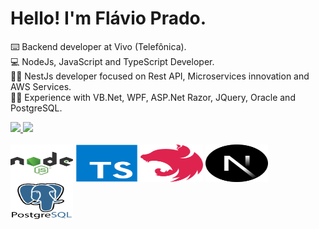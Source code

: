 # Hello! I'm Flávio Prado.

   ⌨️ Backend developer at Vivo (Telefônica).<br>
   💻 NodeJs, JavaScript and TypeScript Developer.<br>
   👨‍💼 NestJs developer focused on Rest API, Microservices innovation and AWS Services.<br>
   👨‍💻 Experience with VB.Net, WPF, ASP.Net Razor, JQuery, Oracle and PostgreSQL.<br>
    
<div>
  <a href="https://github.com/flaviohsprado">
   <img height="180em" src="https://github-readme-stats.vercel.app/api?username=flaviohsprado&show_icons=true&theme=dracula&include_all_commits=true&count_private=true"/>
   <img height="180em" src="https://github-readme-stats.vercel.app/api/top-langs/?username=flaviohsprado&layout=compact&langs_count=7&theme=dracula"/>
  </a>
</div>
<div style="display: inline_block"><br>
  <img align="center" alt="Flavio-node" height="60" width="100" src="https://github.com/devicons/devicon/blob/v2.16.0/icons/nodejs/nodejs-original-wordmark.svg">
  <img align="center" alt="Flavio-typescript" height="60" width="100" src="https://github.com/devicons/devicon/blob/v2.16.0/icons/typescript/typescript-original.svg">
  <img align="center" alt="Flavio-nest" height="60" width="100" src="https://github.com/devicons/devicon/blob/v2.16.0/icons/nestjs/nestjs-original.svg">
  <img align="center" alt="Flavio-next" height="60" width="100" src="https://github.com/devicons/devicon/blob/v2.16.0/icons/nextjs/nextjs-original.svg">   
  <img align="center" alt="Flavio-postgresql" height="60" width="100" src="https://github.com/devicons/devicon/blob/v2.14.0/icons/postgresql/postgresql-original-wordmark.svg">
</div>
